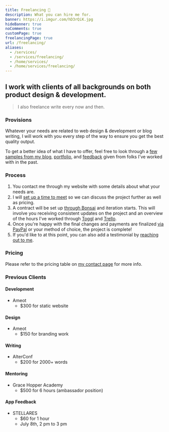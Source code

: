 ```yaml
---
title: Freelancing 💎️
description: What you can hire me for.
banner: https://i.imgur.com/hD3rQiK.jpg
hideBanner: true
noComments: true
customPage: true
freelancingPage: true
url: /freelancing/
aliases:
  - /services/
  - /services/freelancing/
  - /home/services/
  - /home/services/freelancing/
---
```


## I work with clients of all backgrounds on both product design & development.

> I also freelance write every now and then.

### Provisions

Whatever your needs are related to web design & development or blog writing, I will work with you every step of the way to ensure you get the best quality output.

To get a better idea of what I have to offer, feel free to look through a [few samples from my blog](/blog), [portfolio](/portfolio), and [feedback](/services/reviews) given from folks I've worked with in the past.

### Process

1.  You contact me through my website with some details about what your needs are.
2.  I will [set up a time to meet](https://calendly.com/fvcproductions) so we can discuss the project further as well as pricing.
3.  A contract will be set up [through Bonsai](https://www.hellobonsai.com) and iteration starts. This will involve you receiving consistent updates on the project and an overview of the hours I've worked through [Toggl](https://toggl.com/) and [Trello](https://trello.com).
4.  Once you're happy with the final changes and payments are finalized [via PayPal](https://paypal.me/fvcproductions) or your method of choice, the project is complete!
5.  If you'd like to at this point, you can also add a testimonial by [reaching out to me](/contact).

### Pricing

Please refer to the pricing table on [my contact page](/contact) for more info.

### Previous Clients

#### Development

- Ameot
  - $300 for static website

#### Design

- Ameot
  - $150 for branding work

#### Writing

- AlterConf
  - $200 for 2000+ words

#### Mentoring

- Grace Hopper Academy
  - $500 for 6 hours (ambassador position)

#### App Feedback

- STELLARES
  - $60 for 1 hour
  - July 8th, 2 pm to 3 pm
